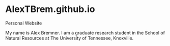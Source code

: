 # AlexTBrem.github.io
Personal Website

My name is Alex Bremner. I am a graduate research student in the School of Natural Resources at The University of Tennessee, Knoxville. 